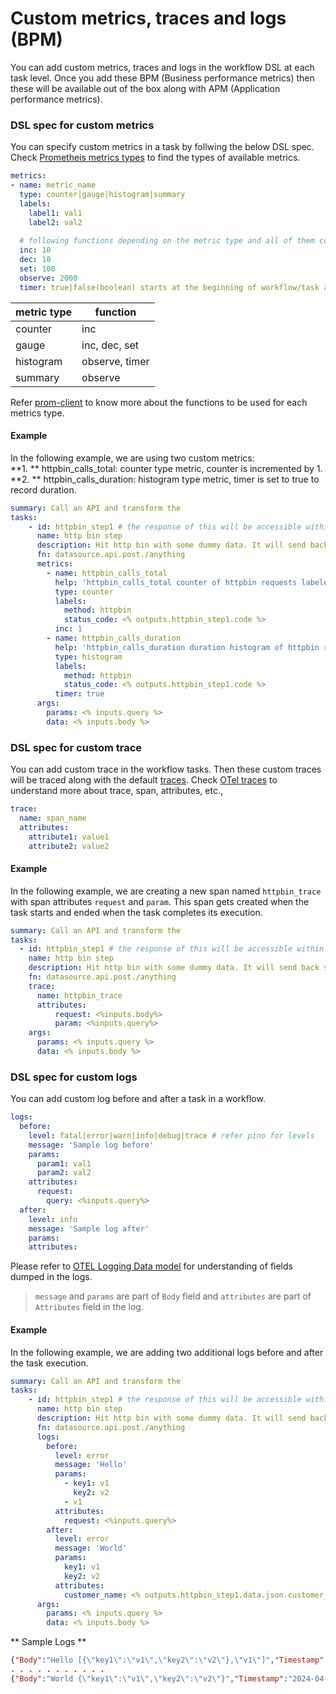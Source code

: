 # Custom metrics, traces and logs (BPM)
You can add custom metrics, traces and logs in the workflow DSL at each task level. Once you add these BPM (Business performance metrics) then these will be available out of the box along with APM (Application performance metrics).

### DSL spec for custom metrics
You can specify custom metrics in a task by follwing the below DSL spec. Check [Prometheis metrics types](https://prometheus.io/docs/concepts/metric_types/#metric-types) to find the types of available metrics.
```yaml
metrics:
- name: metric_name
  type: counter|gauge|histogram|summary
  labels: 
    label1: val1
    label2: val2
          
  # following functions depending on the metric type and all of them could be scripts, can use inputs/outputs
  inc: 10
  dec: 10
  set: 100
  observe: 2000
  timer: true|false(boolean) starts at the beginning of workflow/task and ends at the end of workflow/task
```

| metric type | function |
| ------------- | ------------- |
| counter | inc |
| gauge | inc, dec, set |
| histogram | observe, timer |
| summary | observe |

Refer [prom-client](https://www.npmjs.com/package/prom-client) to know more about the functions to be used for each metrics type.

#### Example
In the following example, we are using two custom metrics:    
**1. ** httpbin_calls_total: counter type metric, counter is incremented by 1.   
**2. ** httpbin_calls_duration: histogram type metric, timer is set to true to record duration.   

```yaml
summary: Call an API and transform the 
tasks:
    - id: httpbin_step1 # the response of this will be accessible within the parent step key, under the step1 sub key
      name: http bin step
      description: Hit http bin with some dummy data. It will send back same as response
      fn: datasource.api.post./anything       
      metrics:
        - name: httpbin_calls_total
          help: 'httpbin_calls_total counter of httpbin requests labeled with: method, status_code'
          type: counter
          labels:
            method: httpbin
            status_code: <% outputs.httpbin_step1.code %>               
          inc: 1
        - name: httpbin_calls_duration
          help: 'httpbin_calls_duration duration histogram of httpbin responses labeled with: method, status_code'
          type: histogram
          labels:
            method: httpbin
            status_code: <% outputs.httpbin_step1.code %>               
          timer: true          
      args:
        params: <% inputs.query %>
        data: <% inputs.body %>
```

### DSL spec for custom trace
You can add custom trace in the workflow tasks. Then these custom traces will be traced along with the default [traces](./tracing.md). Check [OTel traces](https://opentelemetry.io/docs/concepts/signals/traces/) to understand more about trace, span, attributes, etc.,
```yaml
trace:
  name: span_name
  attributes:
    attribute1: value1
    attribute2: value2
```

#### Example
In the following example, we are creating a new span named `httpbin_trace` with span attributes `request` and `param`. This span gets created when the task starts and ended when the task completes its execution.

```yaml
summary: Call an API and transform the 
tasks:
  - id: httpbin_step1 # the response of this will be accessible within the parent step key, under the step1 sub key
    name: http bin step
    description: Hit http bin with some dummy data. It will send back same as response
    fn: datasource.api.post./anything
    trace:
      name: httpbin_trace
      attributes:
          request: <%inputs.body%>
          param: <%inputs.query%>
    args:
      params: <% inputs.query %>
      data: <% inputs.body %>
```

### DSL spec for custom logs
You can add custom log before and after a task in a workflow.
```yaml
logs:
  before:
    level: fatal|error|warn|info|debug|trace # refer pino for levels
    message: 'Sample log before'
    params: 
      param1: val1
      param2: val2
    attributes:
      request:
        query: <%inputs.query%>
  after:
    level: info
    message: 'Sample log after'
    params:
    attributes: 
```

Please refer to [OTEL Logging Data model](https://opentelemetry.io/docs/reference/specification/logs/data-model/) for understanding of fields dumped in the logs.
> `message` and `params` are part of `Body` field and `attributes` are part of `Attributes` field in the log.

#### Example
In the following example, we are adding two additional logs before and after the task execution. 

```yaml
summary: Call an API and transform the 
tasks:
    - id: httpbin_step1 # the response of this will be accessible within the parent step key, under the step1 sub key
      name: http bin step
      description: Hit http bin with some dummy data. It will send back same as response
      fn: datasource.api.post./anything
      logs:
        before:
          level: error
          message: 'Hello'
          params: 
            - key1: v1
              key2: v2
            - v1
          attributes: 
            request: <%inputs.query%>
        after:
          level: error
          message: 'World'
          params: 
            key1: v1
            key2: v2
          attributes: 
            customer_name: <% outputs.httpbin_step1.data.json.customer_name %> 
      args:
        params: <% inputs.query %>
        data: <% inputs.body %>
```

** Sample Logs **  
```json
{"Body":"Hello [{\"key1\":\"v1\",\"key2\":\"v2\"},\"v1\"]","Timestamp":"2024-04-10T09:40:45.122Z000000","SeverityNumber":9,"SeverityText":"INFO","TraceId":"afde0bf5bb3533d932c1c04c30d91172","SpanId":"ad477b2cf81ca711","TraceFlags":"01","Resource":{"service.name":"unknown_service:node","host.hostname":"9ce06d358ba7","process.pid":67228},"Attributes":{"request":{"status":"Hello"},"task_id":"if","workflow_name":"if_else"}}
. . . . . . . . . . .
{"Body":"World {\"key1\":\"v1\",\"key2\":\"v2\"}","Timestamp":"2024-04-10T09:40:45.127Z000000","SeverityNumber":17,"SeverityText":"ERROR","TraceId":"afde0bf5bb3533d932c1c04c30d91172","SpanId":"ad477b2cf81ca711","TraceFlags":"01","Resource":{"service.name":"unknown_service:node","host.hostname":"9ce06d358ba7","process.pid":67228},"Attributes":{"customer_name":"Hell!","task_id":"if","workflow_name":"if_else"}}
``` 

